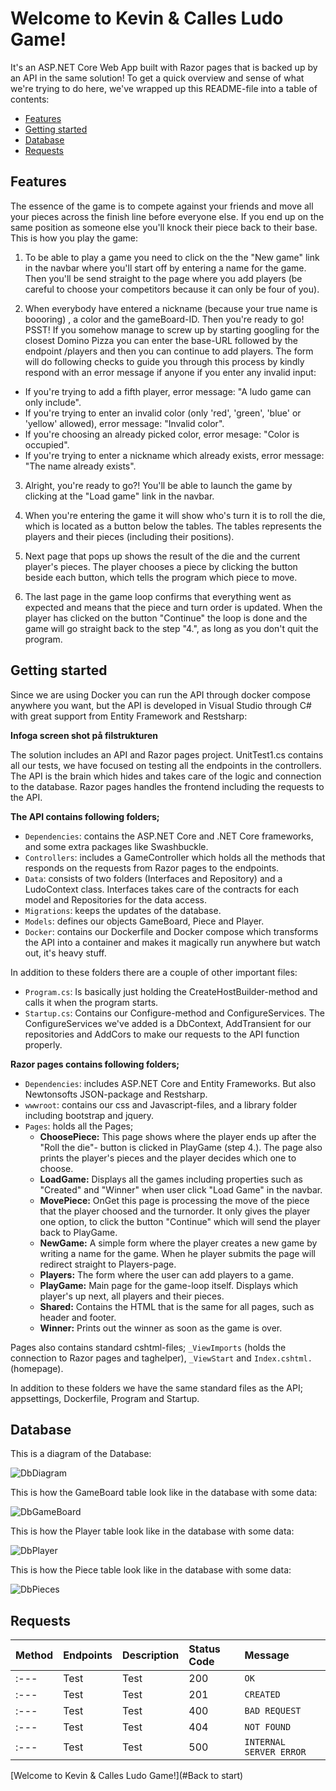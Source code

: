 # Welcome to Kevin & Calles Ludo Game!
It's an ASP.NET Core Web App built with Razor pages that is backed up by an API in the same solution! To get a quick overview and sense of what we're trying to do here, we've wrapped up this README-file into a table of contents:

- [Features](#Features)
- [Getting started](#Getting-started)
- [Database](#Database)
- [Requests](#Requests)

## Features
The essence of the game is to compete against your friends and move all your pieces across the finish line before everyone else. If you end up on the same position as someone else you'll knock their piece back to their base. This is how you play the game:

1. To be able to play a game you need to click on the the "New game" link in the navbar where you'll start off by entering a name for the game. Then you'll be send straight to the page where you add players (be careful to choose your competitors because it can only be four of you). 

2. When everybody have entered a nickname (because your true name is boooring) , a color and the gameBoard-ID. Then you're ready to go!
PSST! If you somehow manage to screw up by starting googling for the closest Domino Pizza you can enter the base-URL followed by the endpoint /players and then you can continue to add players. The form will do following checks to guide you through this process by kindly respond with an error message if anyone if you enter any invalid input:
- If you're trying to add a fifth player, error message: "A ludo game can only include".
- If you're trying to enter an invalid color (only 'red', 'green', 'blue' or 'yellow' allowed), error message: "Invalid color".
- If you're choosing an already picked color, error mesage: "Color is occupied".
- If you're trying to enter a nickname which already exists, error message: "The name already exists".

3. Alright, you're ready to go?! You'll be able to launch the game by clicking at the "Load game" link in the navbar. 

4. When you're entering the game it will show who's turn it is to roll the die, which is located as a button below the tables. The tables represents the players and their pieces (including their positions).

5. Next page that pops up shows the result of the die and the current player's pieces. The player chooses a piece by clicking the button beside each button, which tells the program which piece to move. 

6. The last page in the game loop confirms that everything went as expected and means that the piece and turn order is updated. When the player has clicked on the button "Continue" the loop is done and the game will go straight back to the step "4.", as long as you don't quit the program.

## Getting started 
Since we are using Docker you can run the API through docker compose anywhere you want, but the API is developed in Visual Studio through C# with great support from Entity Framework and Restsharp:

**Infoga screen shot på filstrukturen**

The solution includes an API and Razor pages project. UnitTest1.cs contains all our tests, we have focused on testing all the endpoints in the controllers. 
The API is the brain which hides and takes care of the logic and connection to the database. Razor pages handles the frontend including the requests to the API. 

**The API contains following folders;**

- `Dependencies`: contains the ASP.NET Core and .NET Core frameworks, and some extra packages like Swashbuckle. 
- `Controllers`: includes a GameController which holds all the methods that responds on the requests from Razor pages to the endpoints. 
- `Data`: consists of two folders (Interfaces and Repository) and a LudoContext class. Interfaces takes care of the contracts for each model and Repositories for the data access.
- `Migrations`: keeps the updates of the database. 
- `Models`: defines our objects GameBoard, Piece and Player.
- `Docker`: contains our Dockerfile and Docker compose which transforms the API into a container and makes it magically run anywhere but watch out, it's heavy stuff.

In addition to these folders there are a couple of other important files:

- `Program.cs`: Is basically just holding the CreateHostBuilder-method and calls it when the program starts.
- `Startup.cs`: Contains our Configure-method and ConfigureServices. The ConfigureServices we've added is a DbContext, AddTransient for our repositories and AddCors to make our requests to the API function properly. 

**Razor pages contains following folders;**
- `Dependencies`: includes ASP.NET Core and Entity Frameworks. But also Newtonsofts JSON-package and Restsharp.
- `wwwroot`: contains our css and Javascript-files, and a library folder including bootstrap and jquery. 
- `Pages`: holds all the Pages;
  - **ChoosePiece:** This page shows where the player ends up after the "Roll the die"- button is clicked in PlayGame (step 4.). The page also prints the player's pieces and the player decides which one to choose.
  - **LoadGame:** Displays all the games including properties such as "Created" and "Winner" when user click "Load Game" in the navbar. 
  - **MovePiece:** OnGet this page is processing the move of the piece that the player choosed and the turnorder. It only gives the player one option, to click the button "Continue" which will send the player back to PlayGame.
  - **NewGame:** A simple form where the player creates a new game by writing a name for the game. When he player submits the page will redirect straight to Players-page.
  - **Players:** The form where the user can add players to a game. 
  - **PlayGame:** Main page for the game-loop itself. Displays which player's up next, all players and their pieces. 
  - **Shared:** Contains the HTML that is the same for all pages, such as header and footer.
  - **Winner:** Prints out the winner as soon as the game is over. 

Pages also contains standard cshtml-files; `_ViewImports` (holds the connection to Razor pages and taghelper), `_ViewStart` and `Index.cshtml.` (homepage).

In addition to these folders we have the same standard files as the API; appsettings, Dockerfile, Program and Startup. 


## Database
This is a diagram of the Database:

![DbDiagram](https://user-images.githubusercontent.com/43240053/119961156-07b96900-bfa6-11eb-9146-583bc5cc43f9.png)

This is how the GameBoard table look like in the database with some data:

![DbGameBoard](https://user-images.githubusercontent.com/43240053/119961187-1011a400-bfa6-11eb-8ca2-ea4424bb9d69.png)

This is how the Player table look like in the database with some data:

![DbPlayer](https://user-images.githubusercontent.com/43240053/119961220-19027580-bfa6-11eb-980e-4a5347229b77.png)

This is how the Piece table look like in the database with some data:

![DbPieces](https://user-images.githubusercontent.com/43240053/119961249-1e5fc000-bfa6-11eb-9d3f-47e39fca0558.png)


## Requests

| Method| Endpoints | Description | Status Code | Message |
| :--- | :--- | :--- | :--- | :--- |
| :--- | Test | Test | 200 | `OK` |
| :--- | Test | Test | 201 | `CREATED` |
| :--- | Test | Test | 400 | `BAD REQUEST` |
| :--- | Test | Test | 404 | `NOT FOUND` |
| :--- | Test | Test | 500 | `INTERNAL SERVER ERROR` |

[Welcome to Kevin & Calles Ludo Game!](#Back to start)
